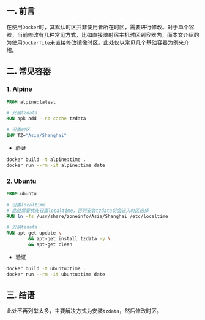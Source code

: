 ## 一. 前言

在使用`Docker`时，其默认时区并非使用者所在时区，需要进行修改。对于单个容器，当前修改有几种常见方式，比如直接映射宿主机时区到容器内，而本文介绍的为使用`Dockerfile`来直接修改镜像时区。此处仅以常见几个基础容器为例来介绍。



## 二. 常见容器

### 1. **Alpine**

```Dockerfile
FROM alpine:latest

# 安装tzdata
RUN apk add --no-cache tzdata

# 设置时区
ENV TZ="Asia/Shanghai"

```

* 验证

```bash
docker build -t alpine:time .
docker run --rm -it alpine:time date
```



### 2. **Ubuntu**

```Dockerfile
FROM ubuntu

# 设置localtime
# 此处需要优先设置localtime，否则安装tzdata将会进入时区选择
RUN ln -fs /usr/share/zoneinfo/Asia/Shanghai /etc/localtime

# 安装tzdata
RUN apt-get update \
		&& apt-get install tzdata -y \
		&& apt-get clean

```

* 验证

```bash
docker build -t ubuntu:time .
docker run --rm -it ubuntu:time date
```



## 三. 结语

此处不再列举太多，主要解决方式为安装`tzdata`，然后修改时区。